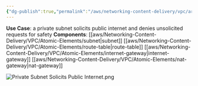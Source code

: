 ```yaml
---
{"dg-publish":true,"permalink":"/aws/networking-content-delivery/vpc/architectures/private-subnet-solicits-public-internet/"}
---
```


**Use Case**: a private subnet solicits public internet and denies unsolicited requests for safety
**Components**: [[aws/Networking-Content-Delivery/VPC/Atomic-Elements/subnet\|subnet]]  [[aws/Networking-Content-Delivery/VPC/Atomic-Elements/route-table\|route-table]]  [[aws/Networking-Content-Delivery/VPC/Atomic-Elements/internet-gateway\|internet-gateway]] [[aws/Networking-Content-Delivery/VPC/Atomic-Elements/nat-gateway\|nat-gateway]]
<br>


![Private Subnet Solicits Public Internet.png](/img/user/aws/Networking-Content-Delivery/VPC/png/Private%20Subnet%20Solicits%20Public%20Internet.png)
